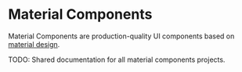# Material Components

Material Components are production-quality UI components based on [material design](http://material.io).

TODO: Shared documentation for all material components projects.
